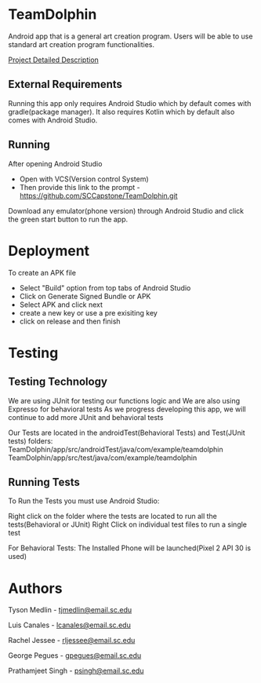 # TeamDolphin

Android app that is a general art creation program. Users will be able to use standard art creation program functionalities.

[Project Detailed Description](https://github.com/SCCapstone/TeamDolphin/wiki/Project-Description)

## External Requirements

Running this app only requires Android Studio which by default comes with gradle(package manager).
It also requires Kotlin which by default also comes with Android Studio.


## Running

After opening Android Studio
* Open with VCS(Version control System)
* Then provide this link to the prompt - https://github.com/SCCapstone/TeamDolphin.git

Download any emulator(phone version) through Android Studio and click the green start button to run the app.

# Deployment

To create an APK file
* Select "Build" option from top tabs of Android Studio
* Click on Generate Signed Bundle or APK
* Select APK and click next
* create a new key or use a pre exisiting key
* click on release and then finish

# Testing


## Testing Technology

We are using JUnit for testing our functions logic and
We are also using Expresso for behavioral tests
As we progress developing this app, we will continue to add more JUnit and behavioral tests

Our Tests are located in the androidTest(Behavioral Tests) and Test(JUnit tests) folders:
TeamDolphin/app/src/androidTest/java/com/example/teamdolphin
TeamDolphin/app/src/test/java/com/example/teamdolphin


## Running Tests
To Run the Tests you must use Android Studio:

Right click on the folder where the tests are located to run all the tests(Behavioral or JUnit)
Right Click on individual test files to run a single test

For Behavioral Tests: The Installed Phone will be launched(Pixel 2 API 30 is used)

# Authors

Tyson Medlin        -   tjmedlin@email.sc.edu

Luis Canales        -   lcanales@email.sc.edu

Rachel Jessee       -   rljessee@email.sc.edu

George Pegues       -   gpegues@email.sc.edu

Prathamjeet Singh   -   psingh@email.sc.edu
